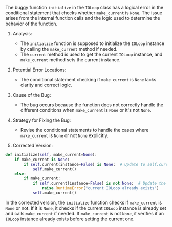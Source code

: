 The buggy function `initialize` in the `IOLoop` class has a logical error in the conditional statement that checks whether `make_current` is `None`. The issue arises from the internal function calls and the logic used to determine the behavior of the function.

1. Analysis:
   - The `initialize` function is supposed to initialize the `IOLoop` instance by calling the `make_current` method if needed.
   - The `current` method is used to get the current `IOLoop` instance, and `make_current` method sets the current instance.

2. Potential Error Locations:
   - The conditional statement checking if `make_current` is `None` lacks clarity and correct logic.

3. Cause of the Bug:
   - The bug occurs because the function does not correctly handle the different conditions when `make_current` is `None` or it's not `None`.

4. Strategy for Fixing the Bug:
   - Revise the conditional statements to handle the cases where `make_current` is `None` or not `None` explicitly.

5. Corrected Version:
```python
def initialize(self, make_current=None):
    if make_current is None:
        if self.current(instance=False) is None:  # Update to self.current() instead of IOLoop.current()
            self.make_current()
    else:
        if make_current:
            if self.current(instance=False) is not None:  # Update the condition for raising error
                raise RuntimeError("current IOLoop already exists")
            self.make_current()
```

In the corrected version, the `initialize` function checks if `make_current` is `None` or not. If it is `None`, it checks if the current `IOLoop` instance is already set and calls `make_current` if needed. If `make_current` is not `None`, it verifies if an `IOLoop` instance already exists before setting the current one.
